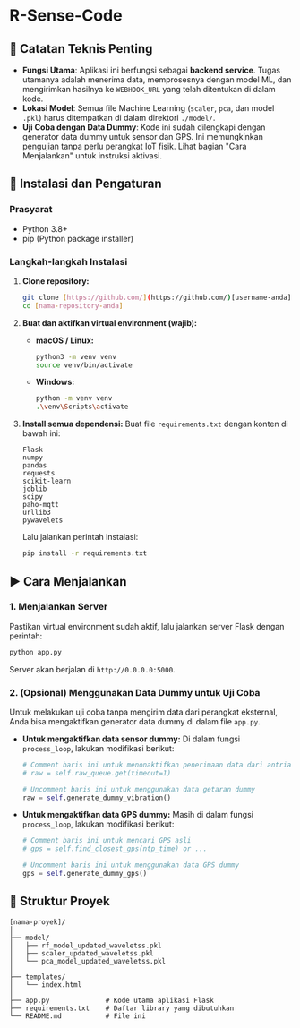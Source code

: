 # R-Sense-Code

## 📝 Catatan Teknis Penting

* **Fungsi Utama**: Aplikasi ini berfungsi sebagai **backend service**. Tugas utamanya adalah menerima data, memprosesnya dengan model ML, dan mengirimkan hasilnya ke `WEBHOOK_URL` yang telah ditentukan di dalam kode.
* **Lokasi Model**: Semua file Machine Learning (`scaler`, `pca`, dan model `.pkl`) harus ditempatkan di dalam direktori `./model/`.
* **Uji Coba dengan Data Dummy**: Kode ini sudah dilengkapi dengan generator data dummy untuk sensor dan GPS. Ini memungkinkan pengujian tanpa perlu perangkat IoT fisik. Lihat bagian "Cara Menjalankan" untuk instruksi aktivasi.

## 🚀 Instalasi dan Pengaturan

### Prasyarat
* Python 3.8+
* pip (Python package installer)

### Langkah-langkah Instalasi

1.  **Clone repository:**
    ```bash
    git clone [https://github.com/](https://github.com/)[username-anda]/[nama-repository-anda].git
    cd [nama-repository-anda]
    ```

2.  **Buat dan aktifkan virtual environment (wajib):**
    * **macOS / Linux:**
        ```bash
        python3 -m venv venv
        source venv/bin/activate
        ```
    * **Windows:**
        ```bash
        python -m venv venv
        .\venv\Scripts\activate
        ```

3.  **Install semua dependensi:**
    Buat file `requirements.txt` dengan konten di bawah ini:
    ```
    Flask
    numpy
    pandas
    requests
    scikit-learn
    joblib
    scipy
    paho-mqtt
    urllib3
    pywavelets
    ```
    Lalu jalankan perintah instalasi:
    ```bash
    pip install -r requirements.txt
    ```

## ▶️ Cara Menjalankan

### 1. Menjalankan Server
Pastikan virtual environment sudah aktif, lalu jalankan server Flask dengan perintah:
```bash
python app.py
```
Server akan berjalan di `http://0.0.0.0:5000`.

### 2. (Opsional) Menggunakan Data Dummy untuk Uji Coba
Untuk melakukan uji coba tanpa mengirim data dari perangkat eksternal, Anda bisa mengaktifkan generator data dummy di dalam file `app.py`.

* **Untuk mengaktifkan data sensor dummy:**
    Di dalam fungsi `process_loop`, lakukan modifikasi berikut:
    ```python
    # Comment baris ini untuk menonaktifkan penerimaan data dari antrian
    # raw = self.raw_queue.get(timeout=1) 
    
    # Uncomment baris ini untuk menggunakan data getaran dummy
    raw = self.generate_dummy_vibration()
    ```

* **Untuk mengaktifkan data GPS dummy:**
    Masih di dalam fungsi `process_loop`, lakukan modifikasi berikut:
    ```python
    # Comment baris ini untuk mencari GPS asli
    # gps = self.find_closest_gps(ntp_time) or ...
    
    # Uncomment baris ini untuk menggunakan data GPS dummy
    gps = self.generate_dummy_gps()
    ```

## 📁 Struktur Proyek
```
[nama-proyek]/
│
├── model/
│   ├── rf_model_updated_waveletss.pkl
│   ├── scaler_updated_waveletss.pkl
│   └── pca_model_updated_waveletss.pkl
│
├── templates/
│   └── index.html
│
├── app.py              # Kode utama aplikasi Flask
├── requirements.txt    # Daftar library yang dibutuhkan
└── README.md           # File ini
